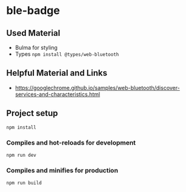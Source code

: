 # ble-badge

## Used Material
* Bulma for styling
* Types `npm install @types/web-bluetooth`

## Helpful Material and Links
* https://googlechrome.github.io/samples/web-bluetooth/discover-services-and-characteristics.html


## Project setup
```
npm install
```

### Compiles and hot-reloads for development
```
npm run dev
```

### Compiles and minifies for production
```
npm run build
```
